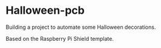 # Halloween-pcb

Building a project to automate some Halloween decorations.

Based on the Raspberry Pi Shield template.
